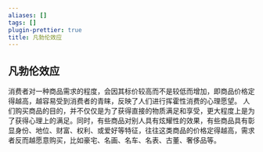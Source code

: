 ```yaml
---
aliases: []
tags: []
plugin-prettier: true
title: 凡勃伦效应
---
```


## 凡勃伦效应

消费者对一种商品需求的程度，会因其标价较高而不是较低而增加，即商品价格定得越高，越容易受到消费者的青睐，反映了人们进行挥霍性消费的心理愿望。
人们购买商品的目的，并不仅仅是为了获得直接的物质满足和享受，更大程度上是为了获得心理上的满足。同时，有些商品对别人具有炫耀性的效果，有些商品具有彰显身份、地位、财富、权利、或爱好等特征，往往这类商品的价格定得越高，需求者反而越愿意购买，比如豪宅、名画、名车、名表、古董、奢侈品等。
